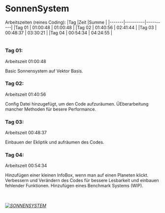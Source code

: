 # SonnenSystem

Arbeitszeiten (reines Coding):
|Tag    |Zeit      |Summe     |
|-------|----------|----------|
|Tag 01 | 01:00:48 | 01:00:48 |
|Tag 02 | 01:40:56 | 02:41:44 |
|Tag 03 | 00:48:37 | 03:30:21 |
|Tag 04 | 00:54:34 | 04:24:55 |

#

### Tag 01:
Arbeitszeit 01:00:48

Basic Sonnensystem auf Vektor Basis.

### Tag 02:
Arbeitszeit 01:40:56

Config Datei hinzugefügt, um den Code aufzuräumen.
ÜEberarbeitung mancher Methoden für besere Performance.

### Tag 03:
Arbeitszeit 00:48:37

Einbauen der Ekliptik und aufräumen des Codes.

### Tag 04:
Arbeitszeit 00:54:34

Hinzufügen einer kleinen InfoBox, wenn man auf einen
Planeten klickt.
Verbessern und Verändern des Codes für bessere
Lesbarkeit und einbauen fehlender Funktionen.
Hinzufügen eines Benchmark Systems (WIP).


\
\
_[![SONNENSYSTEM](https://img.youtube.com/vi/3S-FdxqOacE/maxresdefault)](https://youtu.be/3S-FdxqOacE "SONNENSYSTEM")_
